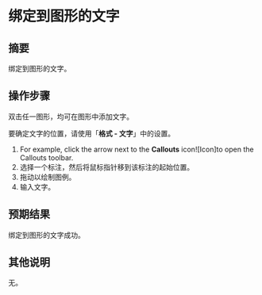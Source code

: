 # 绑定到图形的文字

## 摘要

绑定到图形的文字。

## 操作步骤

双击任一图形，均可在图形中添加文字。

要确定文字的位置，请使用「**格式 - 文字**」中的设置。

1. For example, click the arrow next to the **Callouts** icon![Icon]to open the Callouts toolbar.
2. 选择一个标注，然后将鼠标指针移到该标注的起始位置。
3. 拖动以绘制图例。
4. 输入文字。

## 预期结果

绑定到图形的文字成功。

## 其他说明

无。
